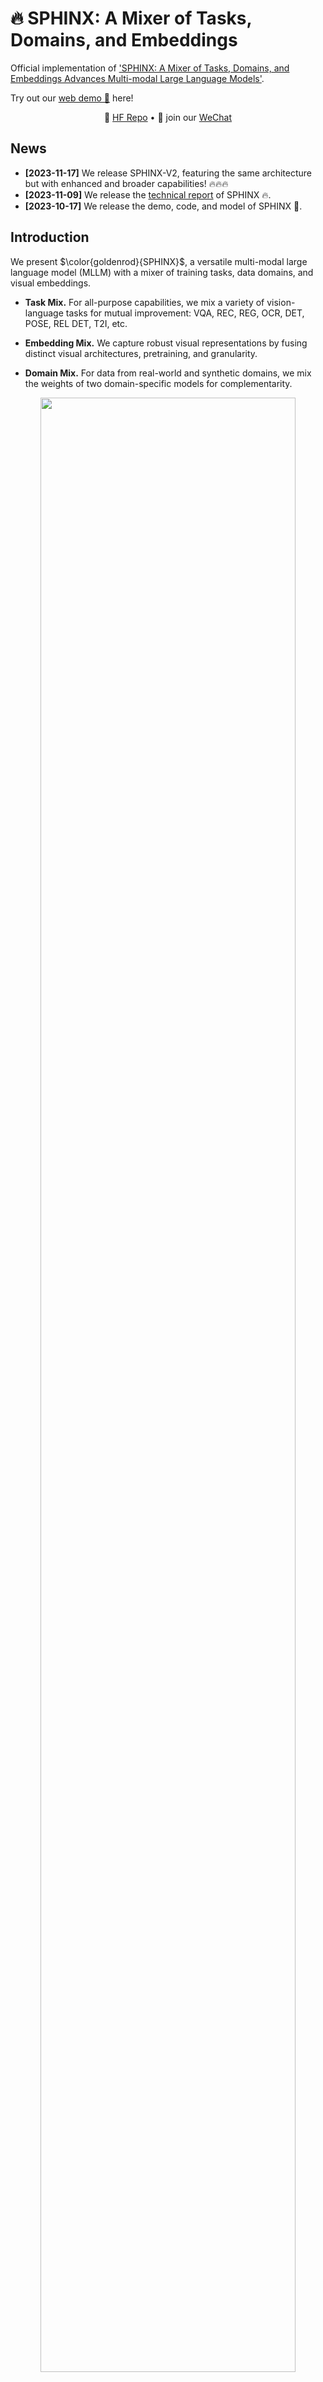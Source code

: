 # 🔥 SPHINX: A Mixer of Tasks, Domains, and Embeddings

Official implementation of ['SPHINX: A Mixer of Tasks, Domains, and Embeddings Advances Multi-modal Large Language Models'](https://github.com/Alpha-VLLM/LLaMA2-Accessory/blob/main/SPHINX/SPHINX_paper.pdf).

Try out our [web demo 🚀](http://imagebind-llm.opengvlab.com/) here!
<p align="center">
   🤗 <a href="https://huggingface.co/Alpha-VLLM/SPHINX" target="_blank">HF Repo</a> • 👋 join our <a href="https://github.com/Alpha-VLLM/LLaMA2-Accessory/blob/main/docs/wechat.md" target="_blank">WeChat</a>
</p>

## News
* **[2023-11-17]** We release SPHINX-V2, featuring the same architecture but with enhanced and broader capabilities! 🔥🔥🔥
* **[2023-11-09]** We release the [technical report](https://github.com/Alpha-VLLM/LLaMA2-Accessory/blob/main/SPHINX/SPHINX_paper.pdf) of SPHINX 🔥.
* **[2023-10-17]** We release the demo, code, and model of SPHINX 🎉.

## Introduction

We present $\color{goldenrod}{SPHINX}$, a versatile multi-modal large language model (MLLM) with a mixer of training tasks, data domains, and visual embeddings. 

- **Task Mix.** For all-purpose capabilities, we mix a variety of vision-language tasks for mutual improvement: VQA, REC, REG, OCR, DET, POSE, REL DET, T2I, etc.

- **Embedding Mix.** We capture robust visual representations by fusing distinct visual architectures, pretraining, and granularity.

- **Domain Mix.** For data from real-world and synthetic domains, we mix the weights of two domain-specific models for complementarity.

<p align="center">                                                                                                                                          <img src="figs/pipeline.png"/ width="90%"> <br>
</p>

On top of SPHINX, we propose to further mix visual scales and sub-images for better capture fine-grained semantics on high-resolution images.
<p align="center">                                                                                                                                          
  <img src="figs/pipeline2.png"/ width="90%"> <br>
</p>

## Inference
### Installation
+ SPHINX is built upon LLaMA2-Accessory, please follow the instructions [here](https://llama2-accessory.readthedocs.io/en/latest/install.html) for environment setup.
+ **Important 🔦:** For flexible instantiation of SPHINX models, please set up the LLaMA2-Accessory repo to your python environment.
  ``` bash
  # go to the root directory of LLaMA2-Accessory
  cd LLaMA2-Accessory
  # install LLaMA2-Accessory 
  pip install -e .
  ```
  After this, you will be able to invoke `import accessory` or `import SPHINX` without the restriction of working directory.
+ To enable the segmentation ability shown in our official demo, SAM is also needed:
    ``` bash
    pip install git+https://github.com/facebookresearch/segment-anything.git
    ```

### Weights

We release the following checkpoints:

| Name         | Architecture                                      | Checkpoint                                                   |
| ------------ | ------------------------------------------------- | ------------------------------------------------------------ |
| SPHINX       | [llama_ens](../accessory/model/LLM/llama_ens.py)  | [Hugging face](https://huggingface.co/Alpha-VLLM/LLaMA2-Accessory/tree/main/finetune/mm/SPHINX/SPHINX)/[Baidu](https://pan.baidu.com/s/1HE6NoF1ZawhMgJxeh9r2kQ?pwd=46s7)(提取码：46s7) |
| SPHINX-1K    | [llama_ens5](../accessory/model/LLM/llama_ens.py) | [Hugging face](https://huggingface.co/Alpha-VLLM/LLaMA2-Accessory/tree/main/finetune/mm/SPHINX/SPHINX-1k)/[Baidu](https://pan.baidu.com/s/1SRfyFGJdapaUTgYZOAdXyg?pwd=pua9)(提取码：pua9) |
| SPHINX-v2-1k | [llama_ens5](../accessory/model/LLM/llama_ens.py) | [Hugging face](https://huggingface.co/Alpha-VLLM/LLaMA2-Accessory/tree/main/finetune/mm/SPHINX/SPHINX-v2-1k)/[Baidu](https://pan.baidu.com/s/1PKCf515EGmSnSZ8teERHjQ?pwd=88z0)(提取码：88z0) |

*Note that SPHINX-1K was previously called Long-SPHINX*

Please download them to your own machine. The file structure should appear as follows:

```
path/to/checkpoint
├── consolidated.00-of-02.model.pth
├── consolidated.01-of-02.model.pth
├── tokenizer.model
├── config.json
└── meta.json
```

### Inference

#### Single-GPU Inference
```python
from SPHINX import SPHINXModel
from PIL import Image
import torch

# Besides loading the `consolidated.*.pth` model weights, from_pretrained will also try to 
# use `tokenizer.model', 'meta.json', and 'config.json' under `pretrained_path` to configure
# the `tokenizer_path`, `llama_type`, and `llama_config` of the model. You may also override
# the configurations by explicitly specifying the arguments
model = SPHINXModel.from_pretrained(pretrained_path="path/to/checkpoint", with_visual=True)

image = Image.open("examples/1.jpg")
qas = [["What's in the image?", None]]

with torch.cuda.amp.autocast(dtype=torch.float16):
    response = model.generate_reponse(qas, image, max_gen_len=1024, temperature=0.9, top_p=0.5, seed=0)

print(response)

# if you wanna continue
qas[-1][-1] = response
qas.append(["Then how does it look like?", None])
with torch.cuda.amp.autocast(dtype=torch.float16):
    response2 = model.generate_reponse(qas, image, max_gen_len=1024, temperature=0.9, top_p=0.5, seed=0)

print(response2)
```

#### Multi-GPU inference
```python
from SPHINX import SPHINXModel
from PIL import Image
import torch
import torch.distributed as dist
import multiprocessing as mp

def main(world_size, rank) -> None:
    dist.init_process_group(
        backend="nccl", rank=rank, world_size=world_size,
        init_method=f"tcp://127.0.0.1:23560",
    )
    torch.cuda.set_device(rank)
    
    # mp_group tells the model which ranks will work together
    # through model parallel to compose a complete model.
    # When mp_group is None, a single-rank process group will
    # be created and used, which means model parallel size = 1 (not enabled)
    model = SPHINXModel.from_pretrained(
        pretrained_path="path/to/checkpoint", with_visual=True,
        mp_group=dist.new_group(ranks=list(range(world_size)))
    ) 
    
    # it's important to make sure that ranks within the same 
    # model parallel group should always receive the same input simultaneously
    image = Image.open("examples/1.jpg")
    qas = [["What's in the image?", None]]

    with torch.cuda.amp.autocast(dtype=torch.float16):
        response = model.generate_reponse(qas, image, max_gen_len=1024, temperature=0.9, top_p=0.5, seed=0)


if __name__ == "__main__":
    N_GPU = 2
    if N_GPU == 1:
        main(world_size=1, rank=0)
    elif N_GPU == 2:
        # You can use whatever method, e.g. torchrun, slurm, etc. for distributed launch
        # Just be sure to initialize torch distributed (by invoking dist.init_process_group)
        # before creating the SPHINX model if model parallel size > 1 is used
        mp.set_start_method("spawn")
        for rank in range(N_GPU):
            process = mp.Process(target=main, args=(N_GPU, rank))
            process.start()
    else:
        raise ValueError("Currently only 1 or 2 is supported for MODEL_PARALLEL_SIZE")
```
If torchrun is preferred, an example is [inference.py](inference.py):
```bash
torchrun --master_port=1112 --nproc_per_node=2 inference.py
```


### Host Local Demo
For thoes who want to host a demo like [our official one](http://imagebind-llm.opengvlab.com/) locally, this section provides a step-by-step guide. 
+ [SAM](https://github.com/facebookresearch/segment-anything.git) should be installed to enable segmentation. 
+ *If you're already familiar with the LLAMA2-Accessory toolkit, note that hosting a SPHINX demo follows the same pipeline as hosting demos for the other models supported by LLAMA2-Accessory.*


#### SPHINX
Execute the following command for demo hosting:
``` bash
cd LLaMA2-Accessory/accessory
python demos/multi_turn_mm_box.py --n_gpus=2 \
--tokenizer_path=/path/to/tokenizer.model --llama_type=llama_ens \
--pretrained_path /path/to/checkpoint/
```
Explanation of each argument:

+ `--n_gpus`: Number of gpus to use. Utilizing more GPUs will alleviate memory usage on each GPU through model parallelism. Currently, this argument should be set to either 1 or 2, as support for *consolidated ckpt num < gpu num* is not yet available.
+ `--tokenizer_path`: Path to the official LLaMA2 tokenizer. Note that the tokenizer file is the same for both LLaMA and LLaMA2. You may download it from [here](https://huggingface.co/Alpha-VLLM/LLaMA2-Accessory/blob/main/config/tokenizer.model).
+ `--llama_type`: The model architecture of SPHINX is defined in [accessory/model/LLM/llama_ens.py](../accessory/model/LLM/llama_ens.py),  and specifying `--llama_type=llama_ens` tells the demo program to use this architecture.
+ `--pretrained_path`: The path to pretrained checkpoint.

#### SPHINX-1k & SPHINX-v2-1k
Execute the following command for demo hosting:
``` bash
cd LLaMA2-Accessory/accessory
python demos/multi_turn_mm_box.py --n_gpus=2 \
--tokenizer_path=/path/to/tokenizer.model --llama_type=llama_ens5 \
--pretrained_path /path/to/checkpoint/
```
Explanation:
+ `--llama_type`: The model architecture of SPHINX-1k is defined in [accessory/model/LLM/llama_ens5.py](../accessory/model/LLM/llama_ens5.py), and specifying `--llama_type=llama_ens5` tells the demo program to use this architecture.